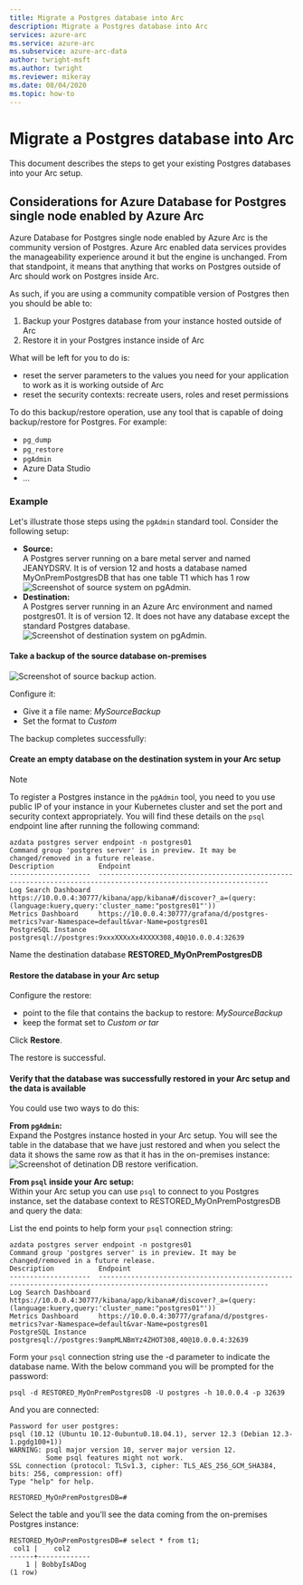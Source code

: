 ```yaml
---
title: Migrate a Postgres database into Arc
description: Migrate a Postgres database into Arc
services: azure-arc
ms.service: azure-arc
ms.subservice: azure-arc-data
author: twright-msft
ms.author: twright
ms.reviewer: mikeray
ms.date: 08/04/2020
ms.topic: how-to
---
```


# Migrate a Postgres database into Arc

This document describes the steps to get your existing Postgres databases into your Arc setup.

## Considerations for Azure Database for Postgres single node enabled by Azure Arc

Azure Database for Postgres single node enabled by Azure Arc is the community version of Postgres. Azure Arc enabled data services provides the manageability experience around it but the engine is unchanged.
From that standpoint, it means that anything that works on Postgres outside of Arc should work on Postgres inside Arc.

As such, if you are using a community compatible version of Postgres then you should be able to:
1. Backup your Postgres database from your instance hosted outside of Arc
2. Restore it in your Postgres instance inside of Arc

What will be left for you to do is:
- reset the server parameters to the values you need for your application to work as it is working outside of Arc
- reset the security contexts: recreate users, roles and reset permissions

To do this backup/restore operation, use any tool that is capable of doing backup/restore for Postgres. For example:
- `pg_dump`
- `pg_restore`
- `pgAdmin`
- Azure Data Studio
- ...

### Example

Let's illustrate those steps using the `pgAdmin` standard tool.
Consider the following setup:
- **Source:**  
    A Postgres server running on a bare metal server and named JEANYDSRV. It is of version 12 and hosts a database named MyOnPremPostgresDB that has one table T1 which has 1 row
    ![Screenshot of source system on `pgAdmin`.](/assets/Migrate_PG_SingleNode_Source.jpg)
- **Destination:**  
    A Postgres server running in an Azure Arc environment and named postgres01. It is of version 12. It does not have any database except the standard Postgres database.  
    ![Screenshot of destination system on `pgAdmin`.](/assets/Migrate_PG_SingleNode_Destination.jpg)



#### Take a backup of the source database on-premises
![Screenshot of source backup action.](/assets/Migrate_PG_SingleNode_Source_Backup.jpg)

Configure it:
- Give it a file name: *MySourceBackup*
- Set the format to *Custom*

The backup completes successfully:  

#### Create an empty database on the destination system in your Arc setup

> [!NOTE]
> To register a Postgres instance in the `pgAdmin` tool, you need to you use public IP of your instance in your Kubernetes cluster and set the port and security context appropriately. You will find these details on the `psql` endpoint line after running the following command:

```console
azdata postgres server endpoint -n postgres01
Command group 'postgres server' is in preview. It may be changed/removed in a future release.
Description           Endpoint
--------------------  ----------------------------------------------------------------------------------------------------------------
Log Search Dashboard  https://10.0.0.4:30777/kibana/app/kibana#/discover?_a=(query:(language:kuery,query:'cluster_name:"postgres01"'))
Metrics Dashboard     https://10.0.0.4:30777/grafana/d/postgres-metrics?var-Namespace=default&var-Name=postgres01
PostgreSQL Instance   postgresql://postgres:9xxxXXXxXx4XXXX308,40@10.0.0.4:32639
```

Name the destination database **RESTORED_MyOnPremPostgresDB**  

#### Restore the database in your Arc setup

Configure the restore:
- point to the file that contains the backup to restore: *MySourceBackup*
- keep the format set  to *Custom or tar*

Click **Restore**.  

The restore is successful.  

#### Verify that the database was successfully restored in your Arc setup and the data is available

You could use two ways to do this:

**From `pgAdmin`:**  
Expand the Postgres instance hosted in your Arc setup. You will see the table in the database that we have just restored and when you select the data it shows the same row as that it has in the on-premises instance:
![Screenshot of detination DB restore verification.](/assets/Migrate_PG_SingleNode_Destination_DBRestoreVerif.jpg)


**From `psql` inside your Arc setup:**  
Within your Arc setup you can use `psql` to connect to you Postgres instance, set the database context to RESTORED_MyOnPremPostgresDB and query the data:

List the end points to help form your `psql` connection string:
```console
azdata postgres server endpoint -n postgres01
Command group 'postgres server' is in preview. It may be changed/removed in a future release.
Description           Endpoint
--------------------  ----------------------------------------------------------------------------------------------------------------
Log Search Dashboard  https://10.0.0.4:30777/kibana/app/kibana#/discover?_a=(query:(language:kuery,query:'cluster_name:"postgres01"'))
Metrics Dashboard     https://10.0.0.4:30777/grafana/d/postgres-metrics?var-Namespace=default&var-Name=postgres01
PostgreSQL Instance   postgresql://postgres:9ampMLNBmYz4ZHOT308,40@10.0.0.4:32639
```

Form your `psql` connection string use the -d parameter to indicate the database name. With the below command you will be prompted for the password:
```console
psql -d RESTORED_MyOnPremPostgresDB -U postgres -h 10.0.0.4 -p 32639
```
And you are connected:
```console
Password for user postgres:
psql (10.12 (Ubuntu 10.12-0ubuntu0.18.04.1), server 12.3 (Debian 12.3-1.pgdg100+1))
WARNING: psql major version 10, server major version 12.
         Some psql features might not work.
SSL connection (protocol: TLSv1.3, cipher: TLS_AES_256_GCM_SHA384, bits: 256, compression: off)
Type "help" for help.

RESTORED_MyOnPremPostgresDB=#   
```

Select the table and you'll see the data coming from the on-premises Postgres instance:
```console
RESTORED_MyOnPremPostgresDB=# select * from t1;
 col1 |    col2
------+-------------
    1 | BobbyIsADog
(1 row)
```
